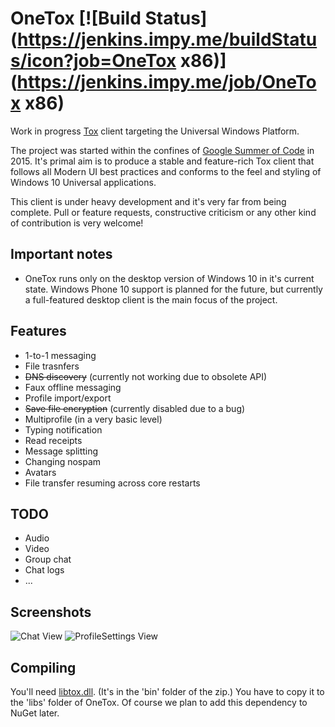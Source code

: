 # OneTox [![Build Status](https://jenkins.impy.me/buildStatus/icon?job=OneTox x86)](https://jenkins.impy.me/job/OneTox x86)
Work in progress [Tox](https://tox.chat/) client targeting the Universal Windows Platform.

The project was started within the confines of [Google Summer of Code](https://www.google-melange.com/) in 2015. It's primal aim is to produce a stable and feature-rich Tox client that follows all Modern UI best practices and conforms to the feel and styling of Windows 10 Universal applications.

This client is under heavy development and it's very far from being complete. Pull or feature requests, constructive criticism or any other kind of contribution is very welcome!

## Important notes
* OneTox runs only on the desktop version of Windows 10 in it's current state. Windows Phone 10 support is planned for the future, but currently a full-featured desktop client is the main focus of the project.

## Features
* 1-to-1 messaging
* File trasnfers
* ~~DNS discovery~~ (currently not working due to obsolete API)
* Faux offline messaging
* Profile import/export
* ~~Save file encryption~~ (currently disabled due to a bug)
* Multiprofile (in a very basic level)
* Typing notification
* Read receipts
* Message splitting
* Changing nospam
* Avatars
* File transfer resuming across core restarts

## TODO
* Audio
* Video
* Group chat
* Chat logs
* ...

## Screenshots
![Chat View](https://raw.githubusercontent.com/uruk/OneTox/master/screenshots/ChatView.png)
![ProfileSettings View](https://raw.githubusercontent.com/uruk/OneTox/master/screenshots/SettingsView.png)

## Compiling
You'll need [libtox.dll](https://build.tox.chat/view/libtoxcore/job/libtoxcore_build_windows_x86_shared_release/). (It's in the 'bin' folder of the zip.) You have to copy it to the 'libs' folder of OneTox. Of course we plan to add this dependency to NuGet later.
